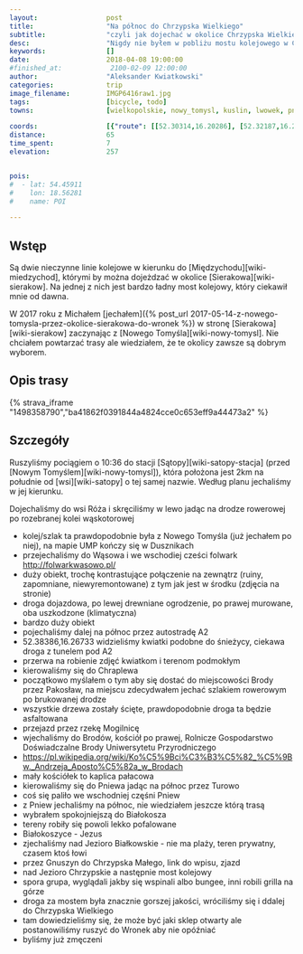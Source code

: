 ```yaml
---
layout:                 post
title:                  "Na północ do Chrzypska Wielkiego"
subtitle:               "czyli jak dojechać w okolice Chrzypska Wielkiego (i Sierakowa) gdy nie ma połączeń kolejowych"
desc:                   "Nigdy nie byłem w pobliżu mostu kolejowego w Chrzypsku. Bardzo mi się podobała trasa z Nowego Tomyśla i dlatego chciałem przejechać ponownie przez te okolice, lecz nie dokładnie."
keywords:               []
date:                   2018-04-08 19:00:00
#finished_at:            2100-02-09 12:00:00
author:                 "Aleksander Kwiatkowski"
categories:             trip
image_filename:         IMGP6416raw1.jpg
tags:                   [bicycle, todo]
towns:                  [wielkopolskie, nowy_tomysl, kuslin, lwowek, pniewy, chrzypsko_wielkie, wronki]

coords:                 [{"route": [[52.30314,16.20286], [52.32187,16.21471], [52.34972,16.21582], [52.36544,16.25247], [52.39552,16.28620], [52.40850,16.29015], [52.43112,16.29770], [52.44022,16.29522], [52.45963,16.30311], [52.48216,16.30037], [52.49554,16.28895], [52.50646,16.25033], [52.51702,16.24835], [52.53811,16.25282], [52.57506,16.23685], [52.58987,16.26217], [52.61739,16.23702], [52.62766,16.23093], [52.63110,16.25522], [52.62562,16.25857], [52.64370,16.29298], [52.66567,16.30878], [52.67161,16.30234], [52.69101,16.33315], [52.69726,16.35744], [52.70709,16.37015], [52.70485,16.38542]], "type": "bicycle"}]
distance:               65
time_spent:             7
elevation:              257


pois:
#  - lat: 54.45911
#    lon: 18.56281
#    name: POI

---
```



## Wstęp

Są dwie nieczynne linie kolejowe w kierunku do [Międzychodu][wiki-miedzychod],
którymi by można dojeżdzać w okolice [Sierakowa][wiki-sierakow].
Na jednej z nich jest bardzo ładny most kolejowy, który ciekawił mnie od
dawna.

W 2017 roku z Michałem [jechałem]({% post_url 2017-05-14-z-nowego-tomysla-przez-okolice-sierakowa-do-wronek %})
w stronę [Sierakowa][wiki-sierakow] zaczynając z [Nowego Tomyśla][wiki-nowy-tomysl].
Nie chciałem powtarzać trasy ale wiedziałem, że te okolicy zawsze są dobrym
wyborem.

## Opis trasy

{% strava_iframe "1498358790","ba41862f0391844a4824cce0c653eff9a44473a2" %}

## Szczegóły

Ruszyliśmy pociągiem o 10:36 do stacji [Sątopy][wiki-satopy-stacja]
(przed [Nowym Tomyślem][wiki-nowy-tomysl]), która położona jest 2km na południe
od [wsi][wiki-satopy] o tej samej nazwie. Według planu jechaliśmy w jej kierunku.

Dojechaliśmy do wsi Róża i skręciliśmy w lewo jadąc na drodze rowerowej po rozebranej kolei wąskotorowej
* kolej/szlak ta prawdopodobnie była z Nowego Tomyśla (już jechałem po niej), na mapie UMP kończy się w Dusznikach
* przejechaliśmy do Wąsowa i we wschodiej cześci folwark http://folwarkwasowo.pl/
* duży obiekt, trochę kontrastujące połączenie na zewnątrz (ruiny, zapomniane, niewyremontowane) z tym jak jest w środku (zdjęcia na stronie)
* droga dojazdowa, po lewej drewniane ogrodzenie, po prawej murowane, oba uszkodzone (klimatyczna)
* bardzo duży obiekt
* pojechaliśmy dalej na północ przez autostradę A2
* 52.38386,16.26733 widzieliśmy kwiatki podobne do śnieżycy, ciekawa droga z tunelem pod A2
* przerwa na robienie zdjęć kwiatkom i terenom podmokłym
* kierowaliśmy się do Chraplewa
* początkowo myślałem o tym aby się dostać do miejscowości Brody przez Pakosław, na miejscu zdecydwałem jechać szlakiem rowerowym po brukowanej drodze
* wszystkie drzewa zostały ścięte, prawdopodobnie droga ta będzie asfaltowana
* przejazd przez rzekę Mogilnicę
* wjechaliśmy do Brodów, kościół po prawej, Rolnicze Gospodarstwo Doświadczalne Brody Uniwersytetu Przyrodniczego
* https://pl.wikipedia.org/wiki/Ko%C5%9Bci%C3%B3%C5%82_%C5%9Bw._Andrzeja_Aposto%C5%82a_w_Brodach
* mały kościółek to kaplica pałacowa
* kierowaliśmy się do Pniewa jadąc na północ przez Turowo
* coś się paliło we wschodniej częśni Pniew
* z Pniew jechaliśmy na północ, nie wiedziałem jeszcze którą trasą
* wybrałem spokojniejszą do Białokosza
* tereny robiły się powoli lekko pofalowane
* Białokoszyce - Jezus
* zjechaliśmy nad Jezioro Białkowskie - nie ma plaży, teren prywatny, czasem ktoś łowi
* przez Gnuszyn do Chrzypska Małego, link do wpisu, zjazd
* nad Jezioro Chrzypskie a następnie most kolejowy
* spora grupa, wyglądali jakby się wspinali albo bungee, inni robili grilla na górze
* droga za mostem była znacznie gorszej jakości, wróciliśmy się i ddalej do Chrzypska Wielkiego
* tam dowiedzieliśmy się, że może być jaki sklep otwarty ale postanowiliśmy ruszyć do Wronek aby nie opóźniać
* byliśmy już zmęczeni



[wiki-brody]: https://pl.wikipedia.org/wiki/Brody_(powiat_nowotomyski)
